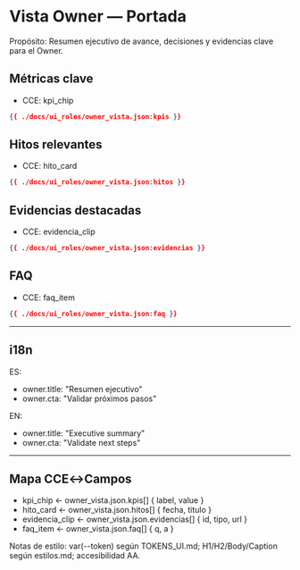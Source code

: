 # Vista Owner — Portada

Propósito: Resumen ejecutivo de avance, decisiones y evidencias clave para el Owner.

## Métricas clave
- CCE: kpi_chip
```json
{{ ./docs/ui_roles/owner_vista.json:kpis }}
```

## Hitos relevantes
- CCE: hito_card
```json
{{ ./docs/ui_roles/owner_vista.json:hitos }}
```

## Evidencias destacadas
- CCE: evidencia_clip
```json
{{ ./docs/ui_roles/owner_vista.json:evidencias }}
```

## FAQ
- CCE: faq_item
```json
{{ ./docs/ui_roles/owner_vista.json:faq }}
```

---

## i18n
ES:
- owner.title: "Resumen ejecutivo"
- owner.cta: "Validar próximos pasos"

EN:
- owner.title: "Executive summary"
- owner.cta: "Validate next steps"

---

## Mapa CCE↔Campos
- kpi_chip ← owner_vista.json.kpis[] { label, value }
- hito_card ← owner_vista.json.hitos[] { fecha, titulo }
- evidencia_clip ← owner_vista.json.evidencias[] { id, tipo, url }
- faq_item ← owner_vista.json.faq[] { q, a }

Notas de estilo: var(--token) según TOKENS_UI.md; H1/H2/Body/Caption según estilos.md; accesibilidad AA.
